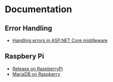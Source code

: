 # Documentation

## Error Handling

 - [Handling errors in ASP.NET Core middleware](https://techblog.dorogin.com/handling-errors-in-aspnet-core-middleware-e39872496d51)

 ## Raspbery Pi

 - [Release on RaspberryPi](https://www.thomaslevesque.com/2018/04/17/hosting-an-asp-net-core-2-application-on-a-raspberry-pi/)
 - [MariaDB on Raspberry](https://howtoraspberrypi.com/mariadb-raspbian-raspberry-pi/)